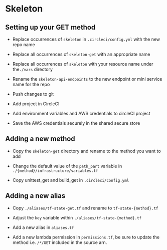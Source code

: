 # Skeleton

## Setting up your GET method

- Replace occurrences of `skeleton` in `.circleci/config.yml` with the new repo name

- Replace all occurrences of `skeleton-get` with an appropriate name

- Replace all occurrences of `skeleton` with your resource name under the`./vars` directory

- Rename the `skeleton-api-endpoints` to the new endpoint or mini service name for the repo

- Push changes to git

- Add project in CircleCI

- Add environment variables and AWS credentials to circleCI project

- Save the AWS credentials securely in the shared secure store

## Adding a new method

- Copy the `skeleton-get` directory and rename to the method you want to add

- Change the default value of the `path_part` variable in `./{method}/infrastructure/variables.tf`

- Copy unittest_get and build_get in `.circleci/config.yml`


## Adding a new alias

- Copy `./aliases/tf-state-get.tf` and rename to `tf-state-{method}.tf`

- Adjust the `key` variable within `./aliases/tf-state-{method}.tf`

- Add a new alias in `aliases.tf`

- Add a new lambda permission in `permissions.tf`, be sure to update the method i.e. `/*/GET` included in the source arn.
